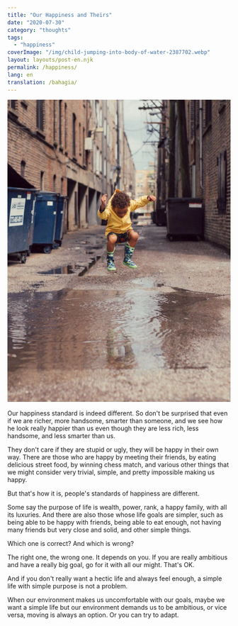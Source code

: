 ```yaml
---
title: "Our Happiness and Theirs"
date: "2020-07-30"
category: "thoughts"
tags:
  - "happiness"
coverImage: "/img/child-jumping-into-body-of-water-2387702.webp"
layout: layouts/post-en.njk
permalink: /happiness/
lang: en
translation: /bahagia/
---
```


![happy](/img/child-jumping-into-body-of-water-2387702.webp)

Our happiness standard is indeed different. So don't be surprised that even if we are richer, more handsome, smarter than someone, and we see how he look really happier than us even though they are less rich, less handsome, and less smarter than us.

They don't care if they are stupid or ugly, they will be happy in their own way. There are those who are happy by meeting their friends, by eating delicious street food, by winning chess match, and various other things that we might consider very trivial, simple, and pretty impossible making us happy.

But that's how it is, people's standards of happiness are different.

Some say the purpose of life is wealth, power, rank, a happy family, with all its luxuries. And there are also those whose life goals are simpler, such as being able to be happy with friends, being able to eat enough, not having many friends but very close and solid, and other simple things.

Which one is correct? And which is wrong?

The right one, the wrong one. It depends on you. If you are really ambitious and have a really big goal, go for it with all our might. That's OK.

And if you don't really want a hectic life and always feel enough, a simple life with simple purpose is not a problem.

When our environment makes us uncomfortable with our goals, maybe we want a simple life but our environment demands us to be ambitious, or vice versa, moving is always an option. Or you can try to adapt.
